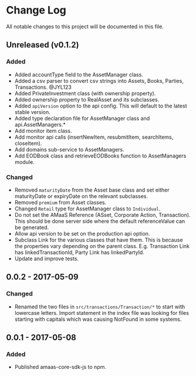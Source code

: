 # Change Log
All notable changes to this project will be documented in this file.

## Unreleased (v0.1.2)
### Added
- Added accountType field to the AssetManager class.
- Added a csv parser to convert csv strings into Assets, Books, Parties, Transactions. @JYL123
- Added PrivateInvestment class (with ownership property).
- Added ownership property to RealAsset and its subclasses.
- Added `apiVersion` option to the api config. This will default to the latest stable version.
- Added type declaration file for AssetManager class and api.AssetManagers.*
- Add monitor item class.
- Add monitor api calls (insertNewItem, resubmitItem, searchItems, closeItem).
- Add domains sub-service to AssetManagers.
- Add EODBook class and retrieveEODBooks function to AssetManagers module.

### Changed
- Removed `maturityDate` from the Asset base class and set either maturityDate or expiryDate on the relevant subclasses.
- Removed `premium` from Asset classes.
- Changed `Retail` type for AssetManager class to `Individual`.
- Do not set the AMaaS Reference (ASset, Corporate Action, Transaction). This should be done server side where the default referenceValue can be generated.
- Allow api version to be set on the production api option.
- Subclass Link for the various classes that have them. This is because the properties vary depending on the parent class. E.g. Transaction Link has linkedTransactionId, Party Link has linkedPartyId.
- Update and improve tests.

## 0.0.2 - 2017-05-09
### Changed
- Renamed the two files in `src/transactions/Transaction/*` to start with lowercase letters. Import statement in the index file was looking for files starting with capitals which was causing NotFound in some systems.

## 0.0.1 - 2017-05-08
### Added
- Published amaas-core-sdk-js to npm.
